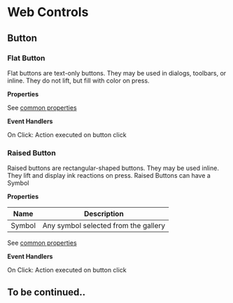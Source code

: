 # Web Controls

## Button
### Flat Button
Flat buttons are text-only buttons. They may be used in dialogs, toolbars, or inline. They do not lift, but fill with color on press.

**Properties**

See [common properties](./common-properties)

**Event Handlers**

On Click: Action executed on button click

### Raised Button
Raised buttons are rectangular-shaped buttons. They may be used inline. They lift and display ink reactions on press.
Raised Buttons can have a Symbol

**Properties**

Name|Description
---|---
Symbol|Any symbol selected from the gallery

See [common properties](./common-properties)

**Event Handlers**

On Click: Action executed on button click

## To be continued..
